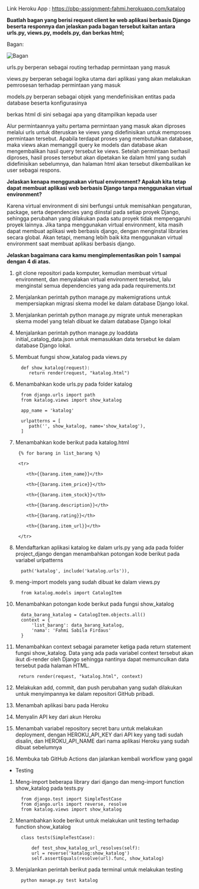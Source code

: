 Link Heroku App : https://pbp-assignment-fahmi.herokuapp.com/katalog

**Buatlah bagan yang berisi request client ke web aplikasi berbasis Django beserta responnya dan jelaskan pada bagan tersebut kaitan antara urls.py, views.py, models.py, dan berkas html;**

Bagan: 

![Bagan](https://drive.google.com/uc?export=view&id=1cMwqWUmwju5w1-vjYqd3etOm-BDXcot0)

urls.py berperan sebagai routing terhadap permintaan yang masuk

views.py berperan sebagai logika utama dari aplikasi yang akan melakukan pemrosesan terhadap permintaan yang masuk

models.py berperan sebagai objek yang mendefinisikan entitas pada database beserta konfigurasinya

berkas html di sini sebagai apa yang ditampilkan kepada user

Alur permintaannya yaitu pertama permintaan yang masuk akan diproses melalui urls untuk diteruskan ke views yang didefinisikan untuk memproses permintaan tersebut. Apabila terdapat proses yang membutuhkan database, maka views akan memanggil query ke models dan database akan mengembalikan hasil query tersebut ke views. Setelah permintaan berhasil diproses, hasil proses tersebut akan dipetakan ke dalam html yang sudah didefinisikan sebelumnya, dan halaman html akan tersebut dikembalikan ke user sebagai respons.

**Jelaskan kenapa menggunakan virtual environment? Apakah kita tetap dapat membuat aplikasi web berbasis Django tanpa menggunakan virtual environment?**

Karena virtual environment di sini berfungsi untuk memisahkan pengaturan, package, serta dependencies yang diinstal pada setiap proyek Django, sehingga perubahan yang dilakukan pada satu proyek tidak mempengaruhi proyek lainnya. Jika tanpa menggunakan virtual environment, kita masih dapat membuat aplikasi web berbasis django, dengan menginstal libraries secara global. Akan tetapi, memang lebih baik kita menggunakan virtual environment saat membuat aplikasi berbasis django.

**Jelaskan bagaimana cara kamu mengimplementasikan poin 1 sampai dengan 4 di atas.**

1. git clone repositori pada komputer, kemudian membuat virtual environment, dan menyalakan virtual environment tersebut, lalu menginstal semua dependencies yang ada pada requirements.txt
2. Menjalankan perintah python manage.py makemigrations untuk mempersiapkan migrasi skema model ke dalam database Django lokal.
3. Menjalankan perintah python manage.py migrate untuk menerapkan skema model yang telah dibuat ke dalam database Django lokal
4. Menjalankan perintah python manage.py loaddata initial_catalog_data.json untuk memasukkan data tersebut ke dalam database Django lokal.
5. Membuat fungsi show_katalog pada views.py

         def show_katalog(request):
            return render(request, "katalog.html")
      
6. Menambahkan kode urls.py pada folder katalog

         from django.urls import path
         from katalog.views import show_katalog

         app_name = 'katalog'

         urlpatterns = [
            path('', show_katalog, name='show_katalog'),
         ]

7. Menambahkan kode berikut pada katalog.html

        {% for barang in list_barang %}

        <tr>

           <th>{{barang.item_name}}</th>

           <th>{{barang.item_price}}</th>

           <th>{{barang.item_stock}}</th>

           <th>{{barang.description}}</th>

           <th>{{barang.rating}}</th>

           <th>{{barang.item_url}}</th>

        </tr>

8. Mendaftarkan aplikasi katalog ke dalam urls.py yang ada pada folder project_django dengan menambahkan potongan kode berikut pada variabel urlpatterns

         path('katalog', include('katalog.urls')),
   
   
9. meng-import models yang sudah dibuat ke dalam views.py

         from katalog.models import CatalogItem

10. Menambahkan potongan kode berikut pada fungsi show_katalog

          data_barang_katalog = CatalogItem.objects.all()
          context = {
              'list_barang': data_barang_katalog,
              'nama': 'Fahmi Sabila Firdaus'
          }
    
11. Menambahkan context sebagai parameter ketiga pada return statement fungsi show_katalog. Data yang ada pada variabel context tersebut akan ikut di-render oleh Django sehingga nantinya dapat memunculkan data tersebut pada halaman HTML.

         return render(request, "katalog.html", context)
   
12. Melakukan add, commit, dan push perubahan yang sudah dilakukan untuk menyimpannya ke dalam repositori GitHub pribadi.
13. Menambah aplikasi baru pada Heroku
14. Menyalin API key dari akun Heroku
15. Menambah variabel repository secret baru untuk melakukan deployment, dengan HEROKU_API_KEY dari API key yang tadi sudah disalin, dan HEROKU_API_NAME dari nama aplikasi Heroku yang sudah dibuat sebelumnya
16. Membuka tab GitHub Actions dan jalankan kembali workflow yang gagal

* Testing
1. Meng-import beberapa library dari django dan meng-import function show_katalog pada tests.py
                  
         from django.test import SimpleTestCase
         from django.urls import reverse, resolve
         from katalog.views import show_katalog
                  
2. Menambahkan kode berikut untuk melakukan unit testing terhadap function show_katalog
                           
         class tests(SimpleTestCase):
         
             def test_show_katalog_url_resolves(self):
             url = reverse('katalog:show_katalog')
             self.assertEquals(resolve(url).func, show_katalog)
             
3. Menjalankan perintah berikut pada terminal untuk melakukan testing

         python manage.py test katalog
